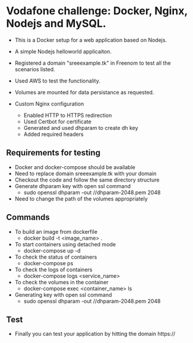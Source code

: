 
# Vodafone challenge: Docker, Nginx, Nodejs and MySQL.
- This is a Docker setup for a web application based on Nodejs.

- A simple Nodejs helloworld applicaiton.
- Registered a domain "sreeexample.tk" in Freenom to test all the scenarios listed.
- Used AWS to test the functionality.
- Volumes are mounted for data persistance as requested.
- Custom Nginx configuration
	- Enabled HTTP to HTTPS redirection
	- Used Certbot for certificate
	- Generated and used dhparam to create dh key
	- Added required headers


## Requirements for testing
- Docker and docker-compose should be available
- Need to replace domain sreeexample.tk with your domain
- Checkout the code and follow the same directory structure
- Generate dhparam key with open ssl command
	- sudo openssl dhparam -out /<location>/dhparam-2048.pem 2048	
- Need to change the path of the volumes appropriately

## Commands
- To build an image from dockerfile 
	- docker build -t <image_name> .
- To start containers using detached mode
	- docker-compose up -d 
- To check the status of containers
	- docker-compose ps
- To check the logs of containers
	- docker-compose logs <service_name>
- To check the volumes in the container
	- docker-compose exec <container_name> ls <path>
- Generating key with open ssl command
	- sudo openssl dhparam -out /<location>/dhparam-2048.pem 2048

## Test
- Finally you can test your application by hitting the domain https://<domainname>
